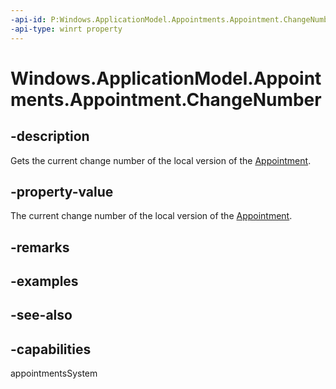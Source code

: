 ```yaml
---
-api-id: P:Windows.ApplicationModel.Appointments.Appointment.ChangeNumber
-api-type: winrt property
---
```


<!-- Property syntax
public ulong ChangeNumber { get; }
-->

# Windows.ApplicationModel.Appointments.Appointment.ChangeNumber

## -description
Gets the current change number of the local version of the [Appointment](appointment.md).

## -property-value
The current change number of the local version of the [Appointment](appointment.md).

## -remarks

## -examples

## -see-also

## -capabilities
appointmentsSystem
